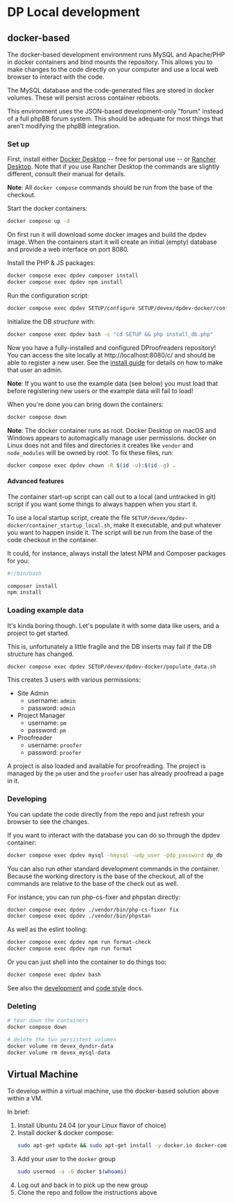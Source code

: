 # DP Local development

## docker-based

The docker-based development environment runs MySQL and Apache/PHP in docker
containers and bind mounts the repository. This allows you to make changes to
the code directly on your computer and use a local web browser to interact with
the code.

The MySQL database and the code-generated files are stored in docker volumes.
These will persist across container reboots.

This environment uses the JSON-based development-only "forum" instead of a
full phpBB forum system. This should be adequate for most things that aren't
modifying the phpBB integration.

### Set up

First, install either [Docker Desktop](https://www.docker.com/products/docker-desktop/)
-- free for personal use -- or [Rancher Desktop](https://rancherdesktop.io/).
Note that if you use Rancher Desktop the commands are slightly different,
consult their manual for details.

**Note**: All `docker compose` commands should be run from the base of the checkout.

Start the docker containers:
```bash
docker compose up -d
```

On first run it will download some docker images and build the dpdev image.
When the containers start it will create an initial (empty) database and
provide a web interface on port 8080.

Install the PHP & JS packages:
```bash
docker compose exec dpdev composer install
docker compose exec dpdev npm install
```

Run the configuration script:
```bash
docker compose exec dpdev SETUP/configure SETUP/devex/dpdev-docker/configuration.sh .
```

Initialize the DB _structure_ with:
```bash
docker compose exec dpdev bash -c "cd SETUP && php install_db.php"
```

Now you have a fully-installed and configured DProofreaders repository!
You can access the site locally at http://localhost:8080/c/ and should be
able to register a new user. See the [install guide](../INSTALL.md) for
details on how to make that user an admin.

**Note**: If you want to use the example data (see below) you must load that
before registering new users or the example data will fail to load!

When you're done you can bring down the containers:
```bash
docker compose down
```

**Note**: The docker container runs as root. Docker Desktop on macOS and Windows
appears to automagically manage user permissions. docker on Linux does not and
files and directories it creates like `vendor` and `node_modules` will be owned
by root. To fix these files, run:
```bash
docker compose exec dpdev chown -R $(id -u):$(id -g) .
```

#### Advanced features

The container start-up script can call out to a local (and untracked in git)
script if you want some things to always happen when you start it.

To use a local startup script, create the file
`SETUP/devex/dpdev-docker/container_startup_local.sh`, make it executable, and
put whatever you want to happen inside it. The script will be run from the
base of the code checkout in the container.

It could, for instance, always install the latest NPM and Composer packages for
you:
```bash
#!/bin/bash

composer install
npm install
```

### Loading example data

It's kinda boring though. Let's populate it with some data like users, and a
project to get started.

This is, unfortunately a little fragile and the DB inserts may fail if the DB
structure has changed.
```bash
docker compose exec dpdev SETUP/devex/dpdev-docker/populate_data.sh
```

This creates 3 users with various permissions:
* Site Admin
  * username: `admin`
  * password: `admin`
* Project Manager
  * username: `pm`
  * password: `pm`
* Proofreader
  * username: `proofer`
  * password: `proofer`

A project is also loaded and available for proofreading. The project is managed
by the `pm` user and the `proofer` user has already proofread a page in it.

### Developing

You can update the code directly from the repo and just refresh your browser to
see the changes.

If you want to interact with the database you can do so through the dpdev
container:
```bash
docker compose exec dpdev mysql -hmysql -udp_user -pdp_password dp_db
```

You can also run other standard development commands in the container. Because
the working directory is the base of the checkout, all of the commands are
relative to the base of the check out as well.

For instance, you can run php-cs-fixer and phpstan directly:
```bash
docker compose exec dpdev ./vendor/bin/php-cs-fixer fix
docker compose exec dpdev ./vendor/bin/phpstan
```

As well as the eslint tooling:
```bash
docker compose exec dpdev npm run format-check
docker compose exec dpdev npm run format
```

Or you can just shell into the container to do things too:
```bash
docker compose exec dpdev bash
```

See also the [development](../DEVELOPMENT.md) and [code style](../CODE_STYLE.md)
docs.

### Deleting

```bash
# tear down the containers
docker compose down

# delete the two persistent volumes
docker volume rm devex_dyndir-data
docker volume rm devex_mysql-data
```

## Virtual Machine

To develop within a virtual machine, use the docker-based solution above
within a VM.

In brief:
1. Install Ubuntu 24.04 (or your Linux flavor of choice)
2. Install docker & docker compose:
   ```bash
   sudo apt-get update && sudo apt-get install -y docker.io docker-compose-v2
   ```
3. Add your user to the `docker` group
   ```bash
   sudo usermod -a -G docker $(whoami)
   ```
4. Log out and back in to pick up the new group
5. Clone the repo and follow the instructions above

